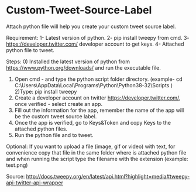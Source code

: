 # Custom-Tweet-Source-Label

Attach python file will help you create your custom tweet source label.

Requirement:
1- Latest version of python.
2- pip install tweepy from cmd.
3- https://developer.twitter.com/ developer account to get keys.
4- Attached python file to tweet.

Steps:
0) Installed the latest version of python from https://www.python.org/downloads/ and run the executable file.
1) Open cmd - and type the python script folder directory.
(example- cd C:\Users\AppData\Local\Programs\Python\Python38-32\Scripts )
2)Type: pip install tweepy
3) Create a developer account on twitter https://developer.twitter.com/, once verified - select create an app.
4) Fill out the information for the app, remember the name of the app will be the custom tweet source label.
5) Once the app is verified, go to Keys&Token and copy Keys to the attached python files.
6) Run the python file and to tweet.

Optional:
If you want to upload a file (image, gif or video) with text, for convenience copy that file in the same folder where is attached python file and when running the script type the filename with the extension (example: test.png)

Source:
http://docs.tweepy.org/en/latest/api.html?highlight=media#tweepy-api-twitter-api-wrapper
